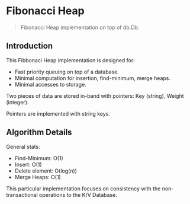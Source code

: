 # Fibonacci Heap

> Fibonacci Heap implementation on top of db.Db.

## Introduction

This Fibbonaci Heap implementation is designed for:

 - Fast priority queuing on top of a database.
 - Minimal computation for insertion, find-minimum, merge heaps.
 - Minimal accesses to storage.
 
Two pieces of data are stored in-band with pointers: Key (string), Weight (integer).

Pointers are implemented with string keys.

## Algorithm Details

General stats:

 - Find-Minimum: O(1)
 - Insert: O(1)
 - Delete element: O(log(n))
 - Merge Heaps: O(1)

This particular implementation focuses on consistency with the non-transactional operations to the K/V Database.
